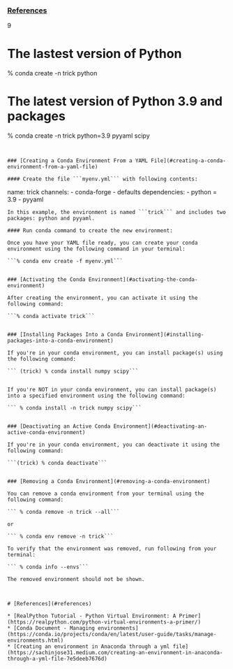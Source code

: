 ### [References](#references)

9

# The lastest version of Python
% conda create -n trick python

# The latest version of Python 3.9 and packages
% conda create -n trick python=3.9 pyyaml scipy
```


### [Creating a Conda Environment From a YAML File](#creating-a-conda-environment-from-a-yaml-file)

#### Create the file ```myenv.yml``` with following contents:

```
name: trick
channels:
    - conda-forge
    - defaults
dependencies:
    - python = 3.9
    - pyyaml
```
In this example, the environment is named ```trick``` and includes two packages: python and pyyaml.

#### Run conda command to create the new environment:

Once you have your YAML file ready, you can create your conda environment using the following command in your terminal:

```% conda env create -f myenv.yml```


### [Activating the Conda Environment](#activating-the-conda-environment)

After creating the environment, you can activate it using the following command:

```% conda activate trick```


### [Installing Packages Into a Conda Environment](#installing-packages-into-a-conda-environment)

If you're in your conda environment, you can install package(s) using the following command:

``` (trick) % conda install numpy scipy```


If you're NOT in your conda environment, you can install package(s) into a specified environment using the following command:

``` % conda install -n trick numpy scipy```


### [Deactivating an Active Conda Environment](#deactivating-an-active-conda-environment)

If you're in your conda environment, you can deactivate it using the following command:

```(trick) % conda deactivate```


### [Removing a Conda Environment](#removing-a-conda-environment)

You can remove a conda environment from your terminal using the following command:

``` % conda remove -n trick --all```

or

``` % conda env remove -n trick```

To verify that the environment was removed, run following from your terminal:

``` % conda info --envs```

The removed environment should not be shown.



# [References](#references)

* [RealPython Tutorial - Python Virtual Environment: A Primer](https://realpython.com/python-virtual-environments-a-primer/)
* [Conda Document - Managing environments](https://conda.io/projects/conda/en/latest/user-guide/tasks/manage-environments.html)
* [Creating an environment in Anaconda through a yml file](https://sachinjose31.medium.com/creating-an-environment-in-anaconda-through-a-yml-file-7e5deeb7676d)
